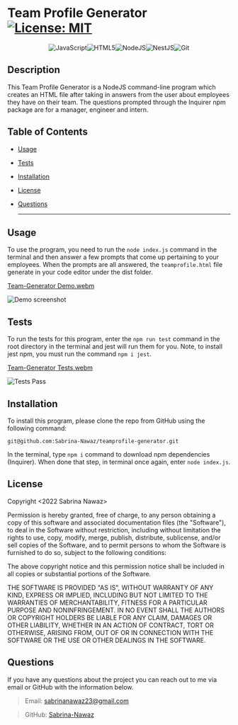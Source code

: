  # Team Profile Generator  [![License: MIT](https://img.shields.io/badge/License-MIT-yellow.svg)](https://opensource.org/licenses/MIT)
 
 <div align="center">

![JavaScript](https://img.shields.io/badge/javascript-%23323330.svg?style=for-the-badge&logo=javascript&logoColor=%23F7DF1E)![HTML5](https://img.shields.io/badge/html5-%23E34F26.svg?style=for-the-badge&logo=html5&logoColor=white)![NodeJS](https://img.shields.io/badge/node.js-6DA55F?style=for-the-badge&logo=node.js&logoColor=white)![NestJS](https://img.shields.io/badge/nestjs-%23E0234E.svg?style=for-the-badge&logo=nestjs&logoColor=white)![Git](https://img.shields.io/badge/git-%23F05033.svg?style=for-the-badge&logo=git&logoColor=white)

</div>

## Description

  This Team Profile Generator is a NodeJS command-line program which creates an HTML file after taking in answers from the user about employees they have on their team. The questions prompted through the Inquirer npm package are for a manager, engineer and intern. 

## Table of Contents

  * [Usage](#usage) 
  * [Tests](#tests) 
  * [Installation](#installation)
  * [License](#license)
  * [Questions](#questions)

    ***
## Usage

  To use the program, you need to run the `node index.js` command in the terminal and then answer a few prompts that come up pertaining to your employees. When the prompts are all answered, the `teamprofile.html` file generate in your code editor under the dist folder.
  
  [Team-Generator Demo.webm](https://user-images.githubusercontent.com/61954667/200964338-1b644f9a-f659-4f69-89b5-c36e974197ac.webm)
  
  ![Demo screenshot](https://user-images.githubusercontent.com/61954667/200964533-f9020ce6-e48b-4df0-b091-5deafd7e9ac7.png)

## Tests

  To run the tests for this program, enter the `npm run test` command in the root directory in the terminal and jest will run them for you. Note, to install jest npm, you must run the command `npm i jest`. 
  
  [Team-Generator Tests.webm](https://user-images.githubusercontent.com/61954667/200964429-8dc42a60-98b7-491e-a8af-0c4030f6c074.webm)
  
  ![Tests Pass](https://user-images.githubusercontent.com/61954667/200964497-fa9ba0c2-905f-4369-ac9c-f8e021ce7fb2.png)

## Installation

  To install this program, please clone the repo from GitHub using the following command: 
  
  ```
  git@github.com:Sabrina-Nawaz/teamprofile-generator.git
  ```
  
  In the terminal, type `npm i` command to download npm dependencies (Inquirer). When done that step, in terminal once again, enter `node index.js`. 

## License
Copyright <2022 Sabrina Nawaz> <COPYRIGHT>

Permission is hereby granted, free of charge, to any person obtaining a copy of this software and associated documentation files (the "Software"), to deal in the Software without restriction, including without limitation the rights to use, copy, modify, merge, publish, distribute, sublicense, and/or sell copies of the Software, and to permit persons to whom the Software is furnished to do so, subject to the following conditions:

The above copyright notice and this permission notice shall be included in all copies or substantial portions of the Software.

THE SOFTWARE IS PROVIDED "AS IS", WITHOUT WARRANTY OF ANY KIND, EXPRESS OR IMPLIED, INCLUDING BUT NOT LIMITED TO THE WARRANTIES OF MERCHANTABILITY, FITNESS FOR A PARTICULAR PURPOSE AND NONINFRINGEMENT. IN NO EVENT SHALL THE AUTHORS OR COPYRIGHT HOLDERS BE LIABLE FOR ANY CLAIM, DAMAGES OR OTHER LIABILITY, WHETHER IN AN ACTION OF CONTRACT, TORT OR OTHERWISE, ARISING FROM, OUT OF OR IN CONNECTION WITH THE SOFTWARE OR THE USE OR OTHER DEALINGS IN THE SOFTWARE.
  
## Questions

  If you have any questions about the project you can reach out to me via email or GitHub with the information below. 

  >Email: sabrinanawaz23@gmail.com 

  >GitHub: [Sabrina-Nawaz](https://github.com/Sabrina-Nawaz)

